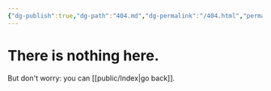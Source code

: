 ```yaml
---
{"dg-publish":true,"dg-path":"404.md","dg-permalink":"/404.html","permalink":"/404.html/","title":"There is nothing here.","hide":true,"hideInGraph":true}
---
```


# There is nothing here.

But don't worry: you can [[public/Index\|go back]].
